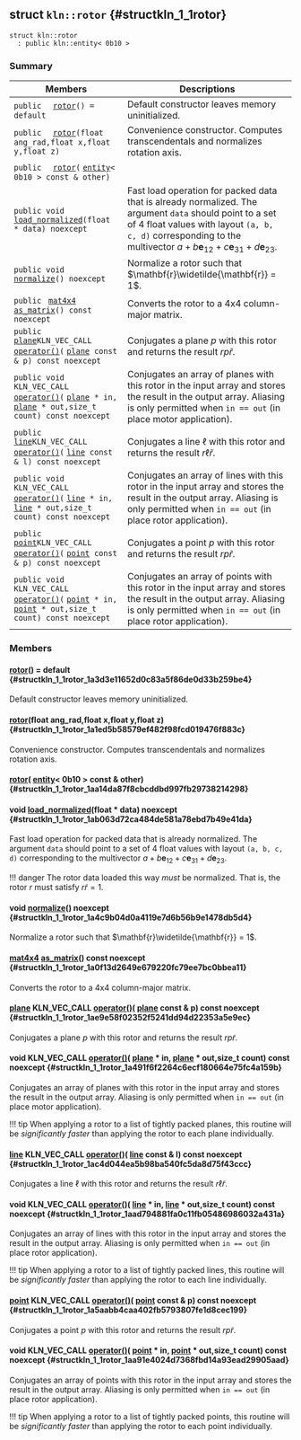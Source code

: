 ## struct `kln::rotor` {#structkln_1_1rotor}

```
struct kln::rotor
  : public kln::entity< 0b10 >
```  

### Summary

 Members                        | Descriptions                                
--------------------------------|---------------------------------------------
`public  ` [`rotor`](#structkln_1_1rotor_1a3d3e11652d0c83a5f86de0d33b259be4)`() = default`  | Default constructor leaves memory uninitialized.
`public  ` [`rotor`](#structkln_1_1rotor_1a1ed5b58579ef482f98fcd019476f883c)`(float ang_rad,float x,float y,float z)`  | Convenience constructor. Computes transcendentals and normalizes rotation axis.
`public  ` [`rotor`](#structkln_1_1rotor_1aa14da87f8cbcddbd997fb29738214298)`(` [`entity`](/Klein/api/kln::entity#structkln_1_1entity)`< 0b10 > const & other)`  | 
`public void ` [`load_normalized`](#structkln_1_1rotor_1ab063d72ca484de581a78ebd7b49e41da)`(float * data) noexcept`  | Fast load operation for packed data that is already normalized. The argument `data`  should point to a set of 4 float values with layout `(a, b, c, d)`  corresponding to the multivector $a + b\mathbf{e}_{12} + c\mathbf{e}_{31} + d\mathbf{e}_{23}$.
`public void ` [`normalize`](#structkln_1_1rotor_1a4c9b04d0a4119e7d6b56b9e1478db5d4)`() noexcept`  | Normalize a rotor such that $\mathbf{r}\widetilde{\mathbf{r}} = 1$.
`public ` [`mat4x4`](/Klein/api/kln::mat4x4#structkln_1_1mat4x4)` ` [`as_matrix`](#structkln_1_1rotor_1a0f13d2649e679220fc79ee7bc0bbea11)`() const noexcept`  | Converts the rotor to a 4x4 column-major matrix.
`public ` [`plane`](/Klein/api/kln::plane#structkln_1_1plane)` KLN_VEC_CALL ` [`operator()`](#structkln_1_1rotor_1ae9e58f02352f5241dd94d22353a5e9ec)`(` [`plane`](/Klein/api/kln::plane#structkln_1_1plane)` const & p) const noexcept`  | Conjugates a plane $p$ with this rotor and returns the result $rp\widetilde{r}$.
`public void KLN_VEC_CALL ` [`operator()`](#structkln_1_1rotor_1a491f6f2264c6ecf180664e75fc4a159b)`(` [`plane`](/Klein/api/kln::plane#structkln_1_1plane)` * in,` [`plane`](/Klein/api/kln::plane#structkln_1_1plane)` * out,size_t count) const noexcept`  | Conjugates an array of planes with this rotor in the input array and stores the result in the output array. Aliasing is only permitted when `in == out`  (in place motor application).
`public ` [`line`](/Klein/api/kln::line#structkln_1_1line)` KLN_VEC_CALL ` [`operator()`](#structkln_1_1rotor_1ac4d044ea5b98ba540fc5da8d75f43ccc)`(` [`line`](/Klein/api/kln::line#structkln_1_1line)` const & l) const noexcept`  | Conjugates a line $\ell$ with this rotor and returns the result $r\ell \widetilde{r}$.
`public void KLN_VEC_CALL ` [`operator()`](#structkln_1_1rotor_1aad794881fa0c11fb05486986032a431a)`(` [`line`](/Klein/api/kln::line#structkln_1_1line)` * in,` [`line`](/Klein/api/kln::line#structkln_1_1line)` * out,size_t count) const noexcept`  | Conjugates an array of lines with this rotor in the input array and stores the result in the output array. Aliasing is only permitted when `in == out`  (in place rotor application).
`public ` [`point`](/Klein/api/kln::point#structkln_1_1point)` KLN_VEC_CALL ` [`operator()`](#structkln_1_1rotor_1a5aabb4caa402fb5793807fe1d8cec199)`(` [`point`](/Klein/api/kln::point#structkln_1_1point)` const & p) const noexcept`  | Conjugates a point $p$ with this rotor and returns the result $rp\widetilde{r}$.
`public void KLN_VEC_CALL ` [`operator()`](#structkln_1_1rotor_1aa91e4024d7368fbd14a93ead29905aad)`(` [`point`](/Klein/api/kln::point#structkln_1_1point)` * in,` [`point`](/Klein/api/kln::point#structkln_1_1point)` * out,size_t count) const noexcept`  | Conjugates an array of points with this rotor in the input array and stores the result in the output array. Aliasing is only permitted when `in == out`  (in place rotor application).

### Members

####   [rotor](#structkln_1_1rotor_1a3d3e11652d0c83a5f86de0d33b259be4)() = default  {#structkln_1_1rotor_1a3d3e11652d0c83a5f86de0d33b259be4}

Default constructor leaves memory uninitialized.

####   [rotor](#structkln_1_1rotor_1a1ed5b58579ef482f98fcd019476f883c)(float ang_rad,float x,float y,float z)  {#structkln_1_1rotor_1a1ed5b58579ef482f98fcd019476f883c}

Convenience constructor. Computes transcendentals and normalizes rotation axis.

####   [rotor](#structkln_1_1rotor_1aa14da87f8cbcddbd997fb29738214298)( [entity](/Klein/api/kln::entity#structkln_1_1entity)< 0b10 > const & other)  {#structkln_1_1rotor_1aa14da87f8cbcddbd997fb29738214298}

#### void  [load_normalized](#structkln_1_1rotor_1ab063d72ca484de581a78ebd7b49e41da)(float * data) noexcept  {#structkln_1_1rotor_1ab063d72ca484de581a78ebd7b49e41da}

Fast load operation for packed data that is already normalized. The argument `data`  should point to a set of 4 float values with layout `(a, b, c, d)`  corresponding to the multivector $a + b\mathbf{e}_{12} + c\mathbf{e}_{31} + d\mathbf{e}_{23}$.

!!! danger 
    The rotor data loaded this way *must* be normalized. That is, the
    rotor $r$ must satisfy $r\widetilde{r} = 1$.

#### void  [normalize](#structkln_1_1rotor_1a4c9b04d0a4119e7d6b56b9e1478db5d4)() noexcept  {#structkln_1_1rotor_1a4c9b04d0a4119e7d6b56b9e1478db5d4}

Normalize a rotor such that $\mathbf{r}\widetilde{\mathbf{r}} = 1$.

####  [mat4x4](/Klein/api/kln::mat4x4#structkln_1_1mat4x4)  [as_matrix](#structkln_1_1rotor_1a0f13d2649e679220fc79ee7bc0bbea11)() const noexcept  {#structkln_1_1rotor_1a0f13d2649e679220fc79ee7bc0bbea11}

Converts the rotor to a 4x4 column-major matrix.

####  [plane](/Klein/api/kln::plane#structkln_1_1plane) KLN_VEC_CALL  [operator()](#structkln_1_1rotor_1ae9e58f02352f5241dd94d22353a5e9ec)( [plane](/Klein/api/kln::plane#structkln_1_1plane) const & p) const noexcept  {#structkln_1_1rotor_1ae9e58f02352f5241dd94d22353a5e9ec}

Conjugates a plane $p$ with this rotor and returns the result $rp\widetilde{r}$.

#### void KLN_VEC_CALL  [operator()](#structkln_1_1rotor_1a491f6f2264c6ecf180664e75fc4a159b)( [plane](/Klein/api/kln::plane#structkln_1_1plane) * in, [plane](/Klein/api/kln::plane#structkln_1_1plane) * out,size_t count) const noexcept  {#structkln_1_1rotor_1a491f6f2264c6ecf180664e75fc4a159b}

Conjugates an array of planes with this rotor in the input array and stores the result in the output array. Aliasing is only permitted when `in == out`  (in place motor application).

!!! tip 
    When applying a rotor to a list of tightly packed planes, this
    routine will be *significantly faster* than applying the rotor to
    each plane individually.

####  [line](/Klein/api/kln::line#structkln_1_1line) KLN_VEC_CALL  [operator()](#structkln_1_1rotor_1ac4d044ea5b98ba540fc5da8d75f43ccc)( [line](/Klein/api/kln::line#structkln_1_1line) const & l) const noexcept  {#structkln_1_1rotor_1ac4d044ea5b98ba540fc5da8d75f43ccc}

Conjugates a line $\ell$ with this rotor and returns the result $r\ell \widetilde{r}$.

#### void KLN_VEC_CALL  [operator()](#structkln_1_1rotor_1aad794881fa0c11fb05486986032a431a)( [line](/Klein/api/kln::line#structkln_1_1line) * in, [line](/Klein/api/kln::line#structkln_1_1line) * out,size_t count) const noexcept  {#structkln_1_1rotor_1aad794881fa0c11fb05486986032a431a}

Conjugates an array of lines with this rotor in the input array and stores the result in the output array. Aliasing is only permitted when `in == out`  (in place rotor application).

!!! tip 
    When applying a rotor to a list of tightly packed lines, this
    routine will be *significantly faster* than applying the rotor to
    each line individually.

####  [point](/Klein/api/kln::point#structkln_1_1point) KLN_VEC_CALL  [operator()](#structkln_1_1rotor_1a5aabb4caa402fb5793807fe1d8cec199)( [point](/Klein/api/kln::point#structkln_1_1point) const & p) const noexcept  {#structkln_1_1rotor_1a5aabb4caa402fb5793807fe1d8cec199}

Conjugates a point $p$ with this rotor and returns the result $rp\widetilde{r}$.

#### void KLN_VEC_CALL  [operator()](#structkln_1_1rotor_1aa91e4024d7368fbd14a93ead29905aad)( [point](/Klein/api/kln::point#structkln_1_1point) * in, [point](/Klein/api/kln::point#structkln_1_1point) * out,size_t count) const noexcept  {#structkln_1_1rotor_1aa91e4024d7368fbd14a93ead29905aad}

Conjugates an array of points with this rotor in the input array and stores the result in the output array. Aliasing is only permitted when `in == out`  (in place rotor application).

!!! tip 
    When applying a rotor to a list of tightly packed points, this
    routine will be *significantly faster* than applying the rotor to
    each point individually.

